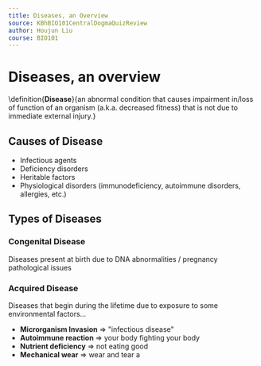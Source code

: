 ```yaml
---
title: Diseases, an Overview
source: KBhBIO101CentralDogmaQuizReview
author: Houjun Liu
course: BIO101
---
```


# Diseases, an overview
\definition{**Disease**}{an abnormal condition that causes impairment in/loss of function of an organism (a.k.a. decreased fitness) that is not due to immediate external injury.}

## Causes of Disease
* Infectious agents
* Deficiency disorders
* Heritable factors
* Physiological disorders (immunodeficiency, autoimmune disorders, allergies, etc.)

## Types of Diseases
### Congenital Disease
Diseases present at birth due to DNA abnormalities / pregnancy pathological issues

### Acquired Disease
Diseases that begin during the lifetime due to exposure to some environmental factors...

- **Microrganism Invasion** => "infectious disease"
- **Autoimmune reaction** => your body fighting your body
- **Nutrient deficiency** => not eating good
- **Mechanical wear** => wear and tear a


